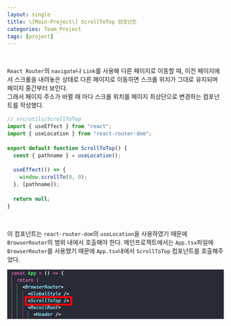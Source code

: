 ```yaml
---
layout: single
title: \[Main-Project\] ScrollToTop 컴포넌트
categories: Team_Project
tags: [project]
---
```


<br/>

`React Router`의 `navigate`나 `Link`를 사용해 다른 페이지로 이동할 때, 이전 페이지에서 스크롤을 내려놓은 상태로 다른 페이지로 이동하면 스크롤 위치가 그대로 유지되며 페이지 중간부터 보인다.<br/>
그래서 페이지 주소가 바뀔 때 마다 스크롤 위치를 페이지 최상단으로 변경하는 컴포넌트를 작성했다.<br/>

```javascript
// src/utils/ScrollToTop
import { useEffect } from "react";
import { useLocation } from "react-router-dom";

export default function ScrollToTop() {
  const { pathname } = useLocation();

  useEffect(() => {
    window.scrollTo(0, 0);
  }, [pathname]);

  return null;
}
```

<br/>

이 컴포넌트는 `react-router-dom`의 `useLocation`을 사용하였기 때문에 `BrowserRouter`의 범위 내에서 호출해야 한다. 메인프로젝트에서는 `App.tsx`파일에 `BrowserRouter`를 사용했기 때문에 `App.tsx`내에서 `ScrollToTop` 컴포넌트를 호출해주었다.

![](/images/2023-03-07-scroll-to-top/1.png)
